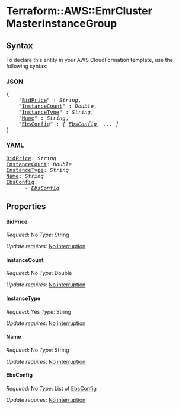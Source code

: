# Terraform::AWS::EmrCluster MasterInstanceGroup

## Syntax

To declare this entity in your AWS CloudFormation template, use the following syntax:

### JSON

<pre>
{
    "<a href="#bidprice" title="BidPrice">BidPrice</a>" : <i>String</i>,
    "<a href="#instancecount" title="InstanceCount">InstanceCount</a>" : <i>Double</i>,
    "<a href="#instancetype" title="InstanceType">InstanceType</a>" : <i>String</i>,
    "<a href="#name" title="Name">Name</a>" : <i>String</i>,
    "<a href="#ebsconfig" title="EbsConfig">EbsConfig</a>" : <i>[ <a href="masterinstancegroup-ebsconfig.md">EbsConfig</a>, ... ]</i>
}
</pre>

### YAML

<pre>
<a href="#bidprice" title="BidPrice">BidPrice</a>: <i>String</i>
<a href="#instancecount" title="InstanceCount">InstanceCount</a>: <i>Double</i>
<a href="#instancetype" title="InstanceType">InstanceType</a>: <i>String</i>
<a href="#name" title="Name">Name</a>: <i>String</i>
<a href="#ebsconfig" title="EbsConfig">EbsConfig</a>: <i>
      - <a href="masterinstancegroup-ebsconfig.md">EbsConfig</a></i>
</pre>

## Properties

#### BidPrice

_Required_: No
_Type_: String

_Update requires_: [No interruption](https://docs.aws.amazon.com/AWSCloudFormation/latest/UserGuide/using-cfn-updating-stacks-update-behaviors.html#update-no-interrupt)

#### InstanceCount

_Required_: No
_Type_: Double

_Update requires_: [No interruption](https://docs.aws.amazon.com/AWSCloudFormation/latest/UserGuide/using-cfn-updating-stacks-update-behaviors.html#update-no-interrupt)

#### InstanceType

_Required_: Yes
_Type_: String

_Update requires_: [No interruption](https://docs.aws.amazon.com/AWSCloudFormation/latest/UserGuide/using-cfn-updating-stacks-update-behaviors.html#update-no-interrupt)

#### Name

_Required_: No
_Type_: String

_Update requires_: [No interruption](https://docs.aws.amazon.com/AWSCloudFormation/latest/UserGuide/using-cfn-updating-stacks-update-behaviors.html#update-no-interrupt)

#### EbsConfig

_Required_: No
_Type_: List of <a href="masterinstancegroup-ebsconfig.md">EbsConfig</a>

_Update requires_: [No interruption](https://docs.aws.amazon.com/AWSCloudFormation/latest/UserGuide/using-cfn-updating-stacks-update-behaviors.html#update-no-interrupt)

